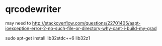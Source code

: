 # qrcodewriter


may need to 
http://stackoverflow.com/questions/22701405/aapt-ioexception-error-2-no-such-file-or-directory-why-cant-i-build-my-grad

sudo apt-get install lib32stdc++6 lib32z1
